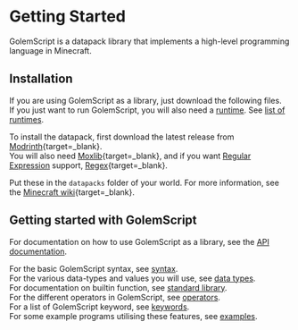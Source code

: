 # Getting Started

GolemScript is a datapack library that implements a high-level programming language in Minecraft.  

## Installation

If you are using GolemScript as a library, just download the following files.  
If you just want to run GolemScript, you will also need a [runtime](glossary.md#runtime). See [list of runtimes](runtimes.md).

To install the datapack, first download the latest release from [Modrinth](https://modrinth.com/datapack/golemscript){target=_blank}.  
You will also need [Moxlib](https://modrinth.com/datapack/moxlib){target=_blank}, and if you want [Regular Expression](data_types.md#regex) support, [Regex](https://modrinth.com/datapack/regex){target=_blank}.

Put these in the `datapacks` folder of your world. For more information, see the [Minecraft wiki](https://minecraft.wiki/Tutorials/Installing_a_data_pack){target=_blank}.  

## Getting started with GolemScript
For documentation on how to use GolemScript as a library, see the [API documentation](api.md).  

For the basic GolemScript syntax, see [syntax](syntax.md).  
For the various data-types and values you will use, see [data types](data_types.md).  
For documentation on builtin function, see [standard library](stdlib/index.md).  
For the different operators in GolemScript, see [operators](operators.md).  
For a list of GolemScript keyword, see [keywords](keywords.md).  
For some example programs utilising these features, see [examples](examples.md).  
